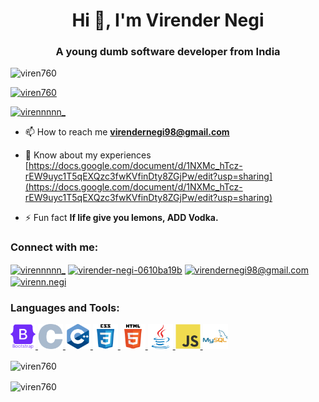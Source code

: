 <h1 align="center">Hi 👋, I'm Virender Negi</h1>
<h3 align="center">A young dumb software developer from India</h3>

<p align="left"> <img src="https://komarev.com/ghpvc/?username=viren760&label=Profile%20views&color=0e75b6&style=flat" alt="viren760" /> </p>

<p align="left"> <a href="https://github.com/ryo-ma/github-profile-trophy"><img src="https://github-profile-trophy.vercel.app/?username=viren760" alt="viren760" /></a> </p>

<p align="left"> <a href="https://twitter.com/virennnnn_" target="blank"><img src="https://img.shields.io/twitter/follow/virennnnn_?logo=twitter&style=for-the-badge" alt="virennnnn_" /></a> </p>

- 📫 How to reach me **virendernegi98@gmail.com**

- 📄 Know about my experiences [https://docs.google.com/document/d/1NXMc_hTcz-rEW9uyc1T5qEXQzc3fwKVfinDty8ZGjPw/edit?usp=sharing](https://docs.google.com/document/d/1NXMc_hTcz-rEW9uyc1T5qEXQzc3fwKVfinDty8ZGjPw/edit?usp=sharing)

- ⚡ Fun fact **If life give you lemons, ADD Vodka.**

<h3 align="left">Connect with me:</h3>
<p align="left">
<a href="https://twitter.com/virennnnn_" target="blank"><img align="center" src="https://cdn.jsdelivr.net/npm/simple-icons@3.0.1/icons/twitter.svg" alt="virennnnn_" height="30" width="40" /></a>
<a href="https://linkedin.com/in/virender-negi-0610ba19b" target="blank"><img align="center" src="https://cdn.jsdelivr.net/npm/simple-icons@3.0.1/icons/linkedin.svg" alt="virender-negi-0610ba19b" height="30" width="40" /></a>
<a href="https://fb.com/virendernegi98@gmail.com" target="blank"><img align="center" src="https://cdn.jsdelivr.net/npm/simple-icons@3.0.1/icons/facebook.svg" alt="virendernegi98@gmail.com" height="30" width="40" /></a>
<a href="https://instagram.com/virenn.negi" target="blank"><img align="center" src="https://cdn.jsdelivr.net/npm/simple-icons@3.0.1/icons/instagram.svg" alt="virenn.negi" height="30" width="40" /></a>
</p>

<h3 align="left">Languages and Tools:</h3>
<p align="left"> <a href="https://getbootstrap.com" target="_blank"> <img src="https://raw.githubusercontent.com/devicons/devicon/master/icons/bootstrap/bootstrap-plain-wordmark.svg" alt="bootstrap" width="40" height="40"/> </a> <a href="https://www.cprogramming.com/" target="_blank"> <img src="https://raw.githubusercontent.com/devicons/devicon/master/icons/c/c-original.svg" alt="c" width="40" height="40"/> </a> <a href="https://www.w3schools.com/cpp/" target="_blank"> <img src="https://raw.githubusercontent.com/devicons/devicon/master/icons/cplusplus/cplusplus-original.svg" alt="cplusplus" width="40" height="40"/> </a> <a href="https://www.w3schools.com/css/" target="_blank"> <img src="https://raw.githubusercontent.com/devicons/devicon/master/icons/css3/css3-original-wordmark.svg" alt="css3" width="40" height="40"/> </a> <a href="https://www.w3.org/html/" target="_blank"> <img src="https://raw.githubusercontent.com/devicons/devicon/master/icons/html5/html5-original-wordmark.svg" alt="html5" width="40" height="40"/> </a> <a href="https://www.java.com" target="_blank"> <img src="https://raw.githubusercontent.com/devicons/devicon/master/icons/java/java-original.svg" alt="java" width="40" height="40"/> </a> <a href="https://developer.mozilla.org/en-US/docs/Web/JavaScript" target="_blank"> <img src="https://raw.githubusercontent.com/devicons/devicon/master/icons/javascript/javascript-original.svg" alt="javascript" width="40" height="40"/> </a> <a href="https://www.mysql.com/" target="_blank"> <img src="https://raw.githubusercontent.com/devicons/devicon/master/icons/mysql/mysql-original-wordmark.svg" alt="mysql" width="40" height="40"/> </a> </p>

<p><img align="center" src="https://github-readme-stats.vercel.app/api/top-langs?username=viren760&show_icons=true&locale=en&layout=compact" alt="viren760" /></p>

<p><img align="center" src="https://github-readme-streak-stats.herokuapp.com/?user=viren760&" alt="viren760" /></p>
